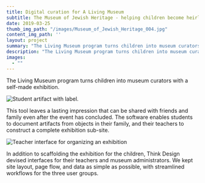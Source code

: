 ```yaml
---
title: Digital curation for A Living Museum
subtitle: The Museum of Jewish Heritage - helping children become heirloom curators
date: 2019-03-25
thumb_img_path: "/images/Museum_of_Jewish_Heritage_004.jpg"
content_img_path: ''
layout: project
summary: "The Living Museum program turns children into museum curators with a self-made exhibition."
description: "The Living Museum program turns children into museum curators with a self-made exhibition."
images:
  - ""
---
```

The Living Museum program turns children into museum curators with a self-made exhibition.

![Student artifact with label.](/images/living-museum.jpg "Student artifact with label.")

This tool leaves a lasting impression that can be shared with friends and family even after the event has concluded. The software enables students to document artifacts from objects in their family, and their teachers to construct a complete exhibition sub-site.

![Teacher interface  for organizing an exhibition](/images/exhibitionadministration5c.png "Teacher interface")

In addition to scaffolding the exhibition for the children, Think Design devised interfaces for their teachers and museum administrators. We kept site layout, page flow, and data as simple as possible, with streamlined workflows for the three user groups.